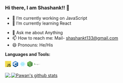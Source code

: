 ### Hi there, I am Shashank!! 👋


- 🔭 I’m currently working on JavaScript
- 🌱 I’m currently learning React
<!-- 👯 I’m looking to collaborate on ...
- 🤔 I’m looking for help with ...-->
- 💬 Ask me about Anything
- 📫 How to reach me: Mail- shashankt133@gmail.com
- 😄 Pronouns: He/His
<!-- ⚡ Fun fact: ... -->
 
 **Languages and Tools:** 
 
 <code><img height="20" src="https://raw.githubusercontent.com/github/explore/80688e429a7d4ef2fca1e82350fe8e3517d3494d/topics/javascript/javascript.png"></code>
 <code><img height="20" src="https://raw.githubusercontent.com/github/explore/80688e429a7d4ef2fca1e82350fe8e3517d3494d/topics/cpp/cpp.png"></code>
 <code><img height="20" src="https://raw.githubusercontent.com/github/explore/80688e429a7d4ef2fca1e82350fe8e3517d3494d/topics/react/react.png"></code>
 <code><img height="20" src="https://raw.githubusercontent.com/github/explore/80688e429a7d4ef2fca1e82350fe8e3517d3494d/topics/nodejs/nodejs.png"></code>
 <code><img height="20" src="https://raw.githubusercontent.com/github/explore/80688e429a7d4ef2fca1e82350fe8e3517d3494d/topics/mongodb/mongodb.png"></code>
 
 <a href="https://github.com/MrShashankTiwari">
  <img align="center" src="https://github-readme-stats.vercel.app/api/top-langs/?username=MrShashankTiwari&theme=dark&hide_langs_below=1" />
</a>
<a href="https://github.com/MrShashankTiwari">
 <img align="center" src = "https://github-readme-stats.vercel.app/api?username=MrShashankTiwari&&show_icons=true&title_color=ffffff&icon_color=bb2acf&text_color=daf7dc&bg_color=151515&line_height=27" alt="Pawan's github stats"/>
</a>
 


